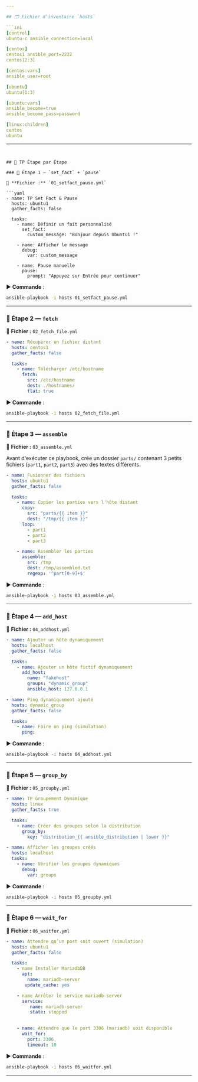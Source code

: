 ```yaml
---

## 🗂️ Fichier d’inventaire `hosts`

```ini
[control]
ubuntu-c ansible_connection=local

[centos]
centos1 ansible_port=2222
centos[2:3]

[centos:vars]
ansible_user=root

[ubuntu]
ubuntu[1:3]

[ubuntu:vars]
ansible_become=true
ansible_become_pass=password

[linux:children]
centos
ubuntu
```

---
```


## 🧪 TP Étape par Étape

### 🔹 Étape 1 — `set_fact` + `pause`

📄 **Fichier :** `01_setfact_pause.yml`

```yaml
- name: TP Set Fact & Pause
  hosts: ubuntu1
  gather_facts: false

  tasks:
    - name: Définir un fait personnalisé
      set_fact:
        custom_message: "Bonjour depuis Ubuntu1 !"

    - name: Afficher le message
      debug:
        var: custom_message

    - name: Pause manuelle
      pause:
        prompt: "Appuyez sur Entrée pour continuer"
```

▶️ **Commande** :
```bash
ansible-playbook -i hosts 01_setfact_pause.yml
```

---

### 🔹 Étape 2 — `fetch`

📄 **Fichier :** `02_fetch_file.yml`

```yaml
- name: Récupérer un fichier distant
  hosts: centos1
  gather_facts: false

  tasks:
    - name: Télécharger /etc/hostname
      fetch:
        src: /etc/hostname
        dest: ./hostnames/
        flat: true
```

▶️ **Commande** :
```bash
ansible-playbook -i hosts 02_fetch_file.yml
```

---

### 🔹 Étape 3 — `assemble`

📄 **Fichier :** `03_assemble.yml`

Avant d'exécuter ce playbook, crée un dossier `parts/` contenant 3 petits fichiers (`part1`, `part2`, `part3`) avec des textes différents.

```yaml
- name: Fusionner des fichiers
  hosts: ubuntu1
  gather_facts: false

  tasks:
    - name: Copier les parties vers l'hôte distant
      copy:
        src: "parts/{{ item }}"
        dest: "/tmp/{{ item }}"
      loop:
        - part1
        - part2
        - part3

    - name: Assembler les parties
      assemble:
        src: /tmp
        dest: /tmp/assembled.txt
        regexp: '^part[0-9]+$'
```

▶️ **Commande** :
```bash
ansible-playbook -i hosts 03_assemble.yml
```

---

### 🔹 Étape 4 — `add_host`

📄 **Fichier :** `04_addhost.yml`

```yaml
- name: Ajouter un hôte dynamiquement
  hosts: localhost
  gather_facts: false

  tasks:
    - name: Ajouter un hôte fictif dynamiquement
      add_host:
        name: "fakehost"
        groups: "dynamic_group"
        ansible_host: 127.0.0.1

- name: Ping dynamiquement ajouté
  hosts: dynamic_group
  gather_facts: false

  tasks:
    - name: Faire un ping (simulation)
      ping:
```

▶️ **Commande** :
```bash
ansible-playbook -i hosts 04_addhost.yml
```

---

### 🔹 Étape 5 — `group_by`

📄 **Fichier :** `05_groupby.yml`

```yaml
- name: TP Groupement Dynamique
  hosts: linux
  gather_facts: true

  tasks:
    - name: Créer des groupes selon la distribution
      group_by:
        key: "distribution_{{ ansible_distribution | lower }}"

- name: Afficher les groupes créés
  hosts: localhost
  tasks:
    - name: Vérifier les groupes dynamiques
      debug:
        var: groups
```

▶️ **Commande** :
```bash
ansible-playbook -i hosts 05_groupby.yml
```

---

### 🔹 Étape 6 — `wait_for`

📄 **Fichier :** `06_waitfor.yml`

```yaml
- name: Attendre qu’un port soit ouvert (simulation)
  hosts: ubuntu1
  gather_facts: false

  tasks:
    - name Installer MariadbDB
      apt: 
        name: mariadb-server
       update_cache: yes

    - name Arrêter le service mariadb-server
      service:
         name: mariadb-server
         state: stopped

    
    - name: Attendre que le port 3306 (mariadb) soit disponible
      wait_for:
        port: 3306
        timeout: 10
```

▶️ **Commande** :
```bash
ansible-playbook -i hosts 06_waitfor.yml
```

---
